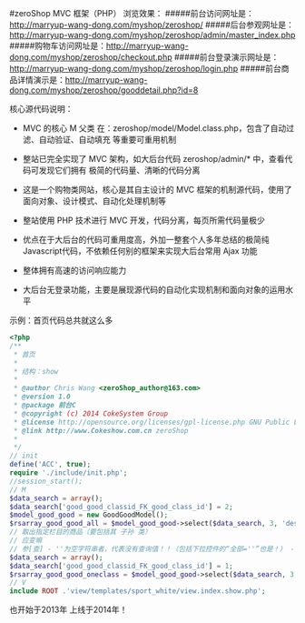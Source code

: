 #zeroShop MVC 框架（PHP）
浏览效果：
#####前台访问网址是：http://marryup-wang-dong.com/myshop/zeroshop/
#####后台参观网址是：http://marryup-wang-dong.com/myshop/zeroshop/admin/master_index.php
#####购物车访问网址是：http://marryup-wang-dong.com/myshop/zeroshop/checkout.php
#####前台登录演示网址是：http://marryup-wang-dong.com/myshop/zeroshop/login.php
#####前台商品详情演示是：http://marryup-wang-dong.com/myshop/zeroshop/gooddetail.php?id=8

核心源代码说明：
- MVC 的核心 M 父类 在：zeroshop/model/Model.class.php，包含了自动过滤、自动验证、自动填充 等重要可重用机制
- 整站已完全实现了 MVC 架构，如大后台代码 zeroshop/admin/* 中，查看代码可发现它们拥有 极简的代码量、清晰的代码分离

- 这是一个购物类网站，核心是其自主设计的 MVC 框架的机制源代码，使用了面向对象、设计模式、自动化处理机制等

- 整站使用 PHP 技术进行 MVC 开发，代码分离，每页所需代码量极少

- 优点在于大后台的代码可重用度高，外加一整套个人多年总结的极简纯Javascript代码，不依赖任何别的框架来实现大后台常用 Ajax 功能

- 整体拥有高速的访问响应能力

- 大后台无登录功能，主要是展现源代码的自动化实现机制和面向对象的运用水平

示例：首页代码总共就这么多
````php
<?php
/**
 * 首页
 * 
 * 结构：show
 * 
 * @author Chris Wang <zeroShop_author@163.com>
 * @version 1.0
 * @package 前台C
 * @copyright (c) 2014 CokeSystem Group
 * @license http://opensource.org/licenses/gpl-license.php GNU Public License
 * @link http://www.Cokeshow.com.cn zeroShop
 * 
 */
// init
define('ACC', true);
require './include/init.php';
//session_start();
// M
$data_search = array();
$data_search['good_good_classid_FK_good_class_id'] = 2;
$model_good_good = new GoodGoodModel();
$rsarray_good_good_all = $model_good_good->select($data_search, 3, 'desc');	//获取本表的所有数据
// 取出指定栏目的商品（要包括其 子孙 类）
// 应变嘛
// 参[查] - ''为空字符串者，代表没有查询值！！（包括下拉控件的“全部=''”也是！） - 此为专为服务于查询参数的机制策略。
$data_search = array();
$data_search['good_good_classid_FK_good_class_id'] = 1;
$rsarray_good_good_oneclass = $model_good_good->select($data_search, 3, 'desc');
// V
include ROOT .'view/templates/sport_white/view.index.show.php';
````

也开始于2013年
上线于2014年！
